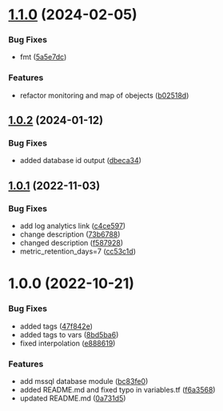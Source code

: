 # [1.1.0](https://github.com/data-platform-hq/terraform-azurerm-mssql-database/compare/v1.0.2...v1.1.0) (2024-02-05)


### Bug Fixes

* fmt ([5a5e7dc](https://github.com/data-platform-hq/terraform-azurerm-mssql-database/commit/5a5e7dcd8f8435a36c89919d3a40917543579541))


### Features

* refactor monitoring and map of obejects ([b02518d](https://github.com/data-platform-hq/terraform-azurerm-mssql-database/commit/b02518d1d2846caad4e3a981be2a517cf07fd112))

## [1.0.2](https://github.com/data-platform-hq/terraform-azurerm-mssql-database/compare/v1.0.1...v1.0.2) (2024-01-12)


### Bug Fixes

* added database id output ([dbeca34](https://github.com/data-platform-hq/terraform-azurerm-mssql-database/commit/dbeca34aaa073bbb0e20a030e59c8862952bb3e2))

## [1.0.1](https://github.com/data-platform-hq/terraform-azurerm-mssql-database/compare/v1.0.0...v1.0.1) (2022-11-03)


### Bug Fixes

* add log analytics link ([c4ce597](https://github.com/data-platform-hq/terraform-azurerm-mssql-database/commit/c4ce5971f94d35466ae5a98ca612c0a358bcd915))
* change description ([73b6788](https://github.com/data-platform-hq/terraform-azurerm-mssql-database/commit/73b678899d516f86b0251c9f2e636b1b3072cf99))
* changed description ([f587928](https://github.com/data-platform-hq/terraform-azurerm-mssql-database/commit/f5879281ea3722229d53469b3e39a4fa7514eedc))
* metric_retention_days=7 ([cc53c1d](https://github.com/data-platform-hq/terraform-azurerm-mssql-database/commit/cc53c1d9e2a6487b59b91fb45b307807a7e6a095))

# 1.0.0 (2022-10-21)


### Bug Fixes

* added tags ([47f842e](https://github.com/data-platform-hq/terraform-azurerm-mssql-database/commit/47f842ee6e6ff3986a4cc4e8cb94ab776886a3d0))
* added tags to vars ([8bd5ba6](https://github.com/data-platform-hq/terraform-azurerm-mssql-database/commit/8bd5ba68a9edc039086efff5911692e12810d242))
* fixed interpolation ([e888619](https://github.com/data-platform-hq/terraform-azurerm-mssql-database/commit/e8886198fb0d12d695c849fb2f130e3c0560bf61))


### Features

* add mssql database module ([bc83fe0](https://github.com/data-platform-hq/terraform-azurerm-mssql-database/commit/bc83fe0144a611a51433898ff1191e78c385fda7))
* added README.md and fixed typo in variables.tf ([f6a3568](https://github.com/data-platform-hq/terraform-azurerm-mssql-database/commit/f6a35686a3ecc61c7cbf7b0f9c2c40b6e099b594))
* updated README.md ([0a731d5](https://github.com/data-platform-hq/terraform-azurerm-mssql-database/commit/0a731d5e61f0a5060f0101e4daf62091c71b1f84))
